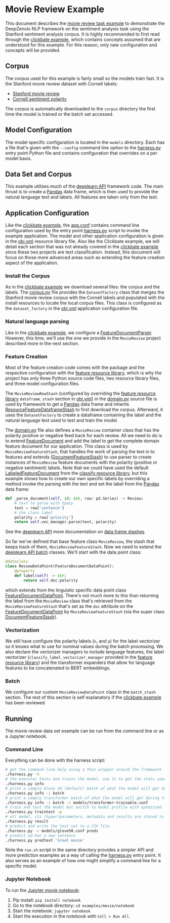 # Movie Review Example

This document describes the [movie review task example] to demonstrate the
DeepZenols NLP framework on the sentiment analysis task using the Stanford
sentiment analysis corpus.  It is highly recommended to first read through the
[clickbate example], which contains concepts assumed that are understood for
this example.  For this reason, only new configuration and concepts will be
provided.


## Corpus

The corpus used for this example is fairly small so the models train fast.  It
is the Stanford movie review dataset with Cornell labels:
* [Stanford movie review]
* [Cornell sentiment polarity]

The corpus is automatically downloaded to the `corpus` directory the first time
the model is trained or the batch set accessed.


## Model Configuration

The model specific configuration is located in the `models` directory.  Each
has a file that's given with the `--config` command line option to the
[harness.py] entry point Python file and contains configuration that overrides
on a per model basis.


## Data Set and Corpus

This example utilizes much of the [deeplearn API] framework code.  The main
thrust is to create a [Pandas] data frame, which is then used to provide the
natural language text and labels.  All features are taken only from the text.


## Application Configuration

Like the [clickbate example], the [app.conf] contains command line
configuration used by the entry point [harness.py] script to invoke the example
application.  The model and other application configuration is given in the
[obj.yml] resource library file.  Also like the Clickbate example, we will
detail each section that was not already covered in the [clickbate example]
since these two projects are text classification.  Instead, this document will
focus on those more advanced areas such as extending the feature creation
aspect of the application.


### Install the Corpus

As in the [clickbate example] we download several files: the corpus and the
labels.  The [corpus.py] file provides the `DatasetFactory` class that merges
the Stanford movie review corpus with the Cornell labels and populated with the
install resources to locate the local corpus files.  This class is configured
as the `dataset_factory` in the [obj.yml] application configuration file.


### Natural language parsing

Like in the [clickbate example], we configure a [FeatureDocumentParser].
However, this time, we'll use the one we provide in the `MovieReview` project
described more in the next section.


### Feature Creation

Most of the feature creation code comes with the package and the respective
configuration with the [feature resource library], which is why the project has
only three Python source code files, two resource library files, and three
model configuration files.

The `MovieReviewRowStash` (configured by overriding the [feature resource
library] `dataframe_stash` section in [obj.yml]) in the [domain.py] source file
is used by framework to get a [Pandas] data frame and inherits
[ResourceFeatureDataframeStash] to first download the corpus.  Afterward, it
uses the `DatasetFactory` to create a dataframe containing the label and the
natural language text used to test and train the model.

The [domain.py] file also defines a `MovieReview` container class that has the
polarity positive or negative feed back for each review.  All we need to do is
to extend [FeatureDocument] and add the label to get the complete domain
feature document for our application.  This class is used by
`MovieReviewFeatureStash`, that handles the work of parsing the text in to
features and extends ([DocumentFeatureStash]) to use parser to create instances
of `MovieReview` feature documents with the polarity (positive or negative
sentiment) labels.  Note that we could have used the default
[LabeledFeatureDocument] from the [classify resource library], but this example
shows how to create our own specific labels by overriding a method invoke the
parsing with the text and set the label from the [Pandas] data frame:
```python
def _parse_document(self, id: int, row: pd.Series) -> Review:
	# text to parse with SpaCy
	text = row['sentence']
	# the class label
	polarity = row['polarity']
	return self.vec_manager.parse(text, polarity)
```

See the [deeplearn API] more documentation on [data frame stashes].

So far we've defined that base feature class `MovieReview`, the stash that keeps
track of them, `MovieReviewFeatureStash`.  Now we need to extend the [deeplearn API
batch] classes.  We'll start with the data point class:
```python
@dataclass
class ReviewDataPoint(FeatureDocumentDataPoint):
    @property
    def label(self) -> str:
        return self.doc.polarity
```
which extends from the linguistic specific data point class
[FeatureDocumentDataPoint].  There's not much more to this than returning the
label from the `MovieReview` class that's retrieved from the `MovieReviewFeatureStash`
that's set as the `doc` attribute on the [FeatureDocumentDataPoint] by
`MovieReviewFeatureStash` (via the super class [DocumentFeatureStash]).


### Vectorization

We still have configure the polarity labels (`n`, and `p`) for the label
vectorizer so it knows what to use for nominal values during the batch
processing.  We also declare the vectorizer managers to include language
features, the label vectorizer (`classify_label_vectorizer_manager` provided in
the [feature resource library]) and the transformer expanders that allow for
language features to be concatenated to BERT embeddings.


### Batch

We configure our custom `MovieReviewDataPoint` class in the `batch_stash`
section.  The rest of this section is self explanatory if the [clickbate
example] has been reviewed


## Running

The movie review data set example can be run from the command line or as a
Jupyter notebook.


### Command Line

Everything can be done with the harness script:
```bash
# get the command line help using a thin wrapper around the framework
./harness.py -h
# the executor tests and trains the model, use it to get the stats used to train
./harness.py info
# print a sample Glove 50 (default) batch of what the model will get during training
./harness.py info -i batch
# print a sample transformer batch of what the model will get during training
./harness.py info -i batch -c models/transformer-trainable.conf 
# train and test the model but switch to model profile with optmizied 
./harness.py traintest -p
# all model, its (hyper)parameters, metadata and results are stored in subdirectory of files
./harness.py result
# predict and write the test set to a CSV file
./harness.py -c models/glove50.conf preds
# predict ad-hoc a new sentence
./harness.py predtext 'Great movie'
```

Note the `run.sh` script in the same directory provides a simpler API and more
prediction examples as a way of calling the [harness.py] entry point.  It also
serves as an example of how one might simplify a command line for a specific
model.


### Jupyter Notebook

To run the [Jupyter movie notebook]:
1. Pip install: `pip install notebook`
1. Go to the notebook directory: `cd examples/movie/notebook`
1. Start the notebook: `jupyter notebook`
1. Start the execution in the notebook with `Cell > Run All`.


<!-- links -->

[Pandas]: https://pandas.pydata.org
[Stanford movie review]: https://nlp.stanford.edu/sentiment/
[Cornell sentiment polarity]: https://www.cs.cornell.edu/people/pabo/movie-review-data/

[deeplearn API]: https://plandes.github.io/deeplearn/index.html
[data frame stashes]: https://plandes.github.io/deeplearn/doc/preprocess.html#data-as-a-pandas-data-frame
[deeplearn API batch]: https://plandes.github.io/deeplearn/doc/preprocess.html#batches
[classify resource library]: https://github.com/plandes/deepnlp/blob/master/resources/classify.conf

[movie review task example]: https://github.com/plandes/deepnlp/blob/master/example/movie
[obj.yml]: https://github.com/plandes/deepnlp/blob/master/example/movie/resources/obj.yml
[corpus.py]: https://github.com/plandes/deepnlp/blob/master/example/movie/mr/corpus.py
[domain.py]: https://github.com/plandes/deepnlp/blob/master/example/movie/mr/domain.py
[Jupyter movie notebook]: https://github.com/plandes/deepnlp/blob/master/example/movie/notebook/movie.ipynb

[ResourceFeatureDataframeStash]: https://plandes.github.io/deeplearn/api/zensols.dataframe.html#zensols.dataframe.stash.ResourceFeatureDataframeStash
[DocumentFeatureStash]: ../api/zensols.deepnlp.feature.html#zensols.deepnlp.feature.stash.DocumentFeatureStash
[FeatureDocument]: ../api/zensols.deepnlp.html#zensols.deepnlp.domain.FeatureDocument
[FeatureDocumentParser]: ../api/zensols.deepnlp.html#zensols.deepnlp.parse.FeatureDocumentParser
[FeatureDocumentDataPoint]: ../api/zensols.deepnlp.batch.html#zensols.deepnlp.batch.domain.FeatureDocumentDataPoint
[LabeledFeatureDocument]: ../api/zensols.deepnlp.classify.html#zensols.deepnlp.classify.domain.LabeledFeatureDocument

[clickbate example]: clickbate.md
[harness.py]: https://github.com/plandes/deepnlp/blob/master/example/movie/harness.py
[app.conf]: https://github.com/plandes/deepnlp/blob/master/example/movie/resources/app.conf
[obj.yml]: https://github.com/plandes/deepnlp/blob/master/example/movie/resources/app.conf
[feature resource library]: https://github.com/plandes/deepnlp/blob/master/resources/feature.conf
